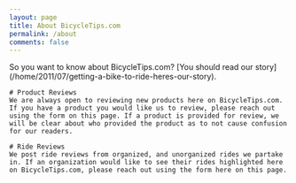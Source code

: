 ```yaml
---
layout: page
title: About BicycleTips.com
permalink: /about
comments: false
---
```


<div class="col-md-9 flex-first flex-md-unordered">
    So you want to know about BicycleTips.com? [You should read our story](/home/2011/07/getting-a-bike-to-ride-heres-our-story).

    
    # Product Reviews
    We are always open to reviewing new products here on BicycleTips.com. If you have a product you would like us to review, please reach out using the form on this page. If a product is provided for review, we will be clear about who provided the product as to not cause confusion for our readers.

    # Ride Reviews
    We post ride reviews from organized, and unorganized rides we partake in. If an organization would like to see their rides highlighted here on BicycleTips.com, please reach out using the form here on this page.
</div>